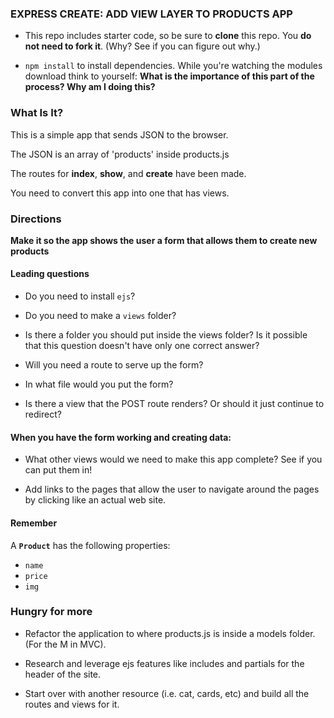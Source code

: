 ### EXPRESS CREATE: ADD VIEW LAYER TO PRODUCTS APP

* This repo includes starter code, so be sure to **clone** this repo.  You **do not need to fork it**.  (Why?  See if you can figure out why.)

* `npm install` to install dependencies. While you're watching the modules download think to yourself: **What is the importance of this part of the process? Why am I doing this?**



### What Is It?

This is a simple app that sends JSON to the browser.

The JSON is an array of 'products' inside products.js

The routes for **index**, **show**, and **create** have been made.

You need to convert this app into one that has views.


### Directions 

**Make it so the app shows the user a form that allows them to create new products**

#### Leading questions

* Do you need to install `ejs`?

* Do you need to make a `views` folder?

* Is there a folder you should put inside the views folder?  Is it possible that this question doesn't have only one correct answer?

* Will you need a route to serve up the form?

* In what file would you put the form?

* Is there a view that the POST route renders? Or should it just continue to redirect?

#### When you have the form working and creating data:

* What other views would we need to make this app complete? See if you can put them in!

* Add links to the pages that allow the user to navigate around the pages by clicking like an actual web site.


#### Remember

A **`Product`** has the following properties:

* `name`
* `price`
* `img`


### Hungry for more

* Refactor the application to where products.js is inside a models folder. (For the M in MVC).

* Research and leverage ejs features like includes and partials for the header of the site. 

* Start over with another resource (i.e. cat, cards, etc) and build all the routes and views for it.  


